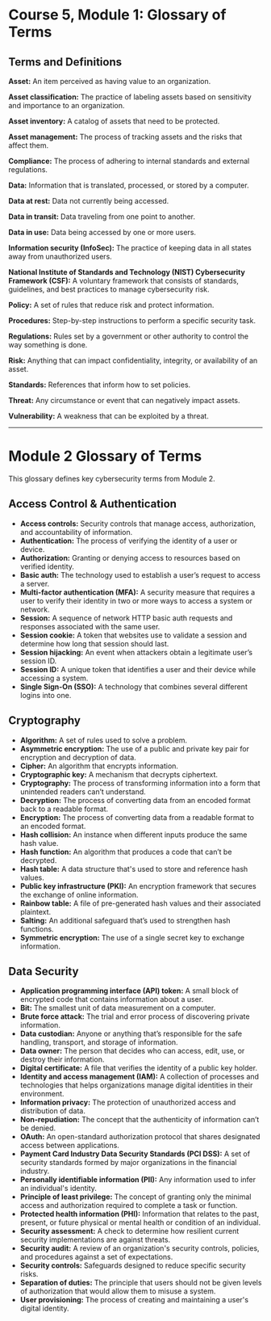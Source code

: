 # Course 5, Module 1: Glossary of Terms

## Terms and Definitions

**Asset:** An item perceived as having value to an organization.

**Asset classification:** The practice of labeling assets based on sensitivity and importance to an organization.

**Asset inventory:** A catalog of assets that need to be protected.

**Asset management:** The process of tracking assets and the risks that affect them.

**Compliance:** The process of adhering to internal standards and external regulations.

**Data:** Information that is translated, processed, or stored by a computer.

**Data at rest:** Data not currently being accessed.

**Data in transit:** Data traveling from one point to another.

**Data in use:** Data being accessed by one or more users.

**Information security (InfoSec):** The practice of keeping data in all states away from unauthorized users.

**National Institute of Standards and Technology (NIST) Cybersecurity Framework (CSF):** A voluntary framework that consists of standards, guidelines, and best practices to manage cybersecurity risk.

**Policy:** A set of rules that reduce risk and protect information.

**Procedures:** Step-by-step instructions to perform a specific security task.

**Regulations:** Rules set by a government or other authority to control the way something is done.

**Risk:** Anything that can impact confidentiality, integrity, or availability of an asset.

**Standards:** References that inform how to set policies.

**Threat:** Any circumstance or event that can negatively impact assets.

**Vulnerability:** A weakness that can be exploited by a threat.

---

# Module 2 Glossary of Terms

This glossary defines key cybersecurity terms from Module 2.

## Access Control & Authentication

- **Access controls:** Security controls that manage access, authorization, and accountability of information.
- **Authentication:** The process of verifying the identity of a user or device.
- **Authorization:** Granting or denying access to resources based on verified identity.
- **Basic auth:** The technology used to establish a user’s request to access a server.
- **Multi-factor authentication (MFA):** A security measure that requires a user to verify their identity in two or more ways to access a system or network.
- **Session:** A sequence of network HTTP basic auth requests and responses associated with the same user.
- **Session cookie:** A token that websites use to validate a session and determine how long that session should last.
- **Session hijacking:** An event when attackers obtain a legitimate user’s session ID.
- **Session ID:** A unique token that identifies a user and their device while accessing a system.
- **Single Sign-On (SSO):** A technology that combines several different logins into one.

## Cryptography

- **Algorithm:** A set of rules used to solve a problem.
- **Asymmetric encryption:** The use of a public and private key pair for encryption and decryption of data.
- **Cipher:** An algorithm that encrypts information.
- **Cryptographic key:** A mechanism that decrypts ciphertext.
- **Cryptography:** The process of transforming information into a form that unintended readers can’t understand.
- **Decryption:** The process of converting data from an encoded format back to a readable format.
- **Encryption:** The process of converting data from a readable format to an encoded format.
- **Hash collision:** An instance when different inputs produce the same hash value.
- **Hash function:** An algorithm that produces a code that can’t be decrypted.
- **Hash table:** A data structure that's used to store and reference hash values.
- **Public key infrastructure (PKI):** An encryption framework that secures the exchange of online information.
- **Rainbow table:** A file of pre-generated hash values and their associated plaintext.
- **Salting:** An additional safeguard that’s used to strengthen hash functions.
- **Symmetric encryption:** The use of a single secret key to exchange information.

## Data Security

- **Application programming interface (API) token:** A small block of encrypted code that contains information about a user.
- **Bit:** The smallest unit of data measurement on a computer.
- **Brute force attack:** The trial and error process of discovering private information.
- **Data custodian:** Anyone or anything that’s responsible for the safe handling, transport, and storage of information.
- **Data owner:** The person that decides who can access, edit, use, or destroy their information.
- **Digital certificate:** A file that verifies the identity of a public key holder.
- **Identity and access management (IAM):** A collection of processes and technologies that helps organizations manage digital identities in their environment.
- **Information privacy:** The protection of unauthorized access and distribution of data.
- **Non-repudiation:** The concept that the authenticity of information can’t be denied.
- **OAuth:** An open-standard authorization protocol that shares designated access between applications.
- **Payment Card Industry Data Security Standards (PCI DSS):** A set of security standards formed by major organizations in the financial industry.
- **Personally identifiable information (PII):** Any information used to infer an individual's identity.
- **Principle of least privilege:** The concept of granting only the minimal access and authorization required to complete a task or function.
- **Protected health information (PHI):** Information that relates to the past, present, or future physical or mental health or condition of an individual.
- **Security assessment:** A check to determine how resilient current security implementations are against threats.
- **Security audit:** A review of an organization's security controls, policies, and procedures against a set of expectations.
- **Security controls:** Safeguards designed to reduce specific security risks.
- **Separation of duties:** The principle that users should not be given levels of authorization that would allow them to misuse a system.
- **User provisioning:** The process of creating and maintaining a user's digital identity.
